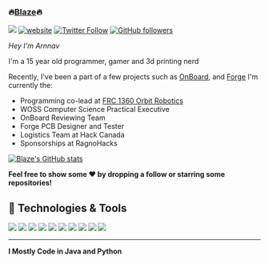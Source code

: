 ### 🔥[Blaze][website]🔥

![](https://komarev.com/ghpvc/?username=blazecoding2009&label=Views&color=lightgrey)
[![website](https://img.shields.io/badge/Website-9B9B9B.svg?&style=flat-square&logo=Google-Chrome&logoColor=white&link=https://blazecoding.xyz)](https://blazecoding.xyz)
[![Twitter Follow](https://img.shields.io/twitter/follow/cblaze1111?label=Follow)](https://twitter.com/intent/follow?screen_name=blaze3dp)
[![GitHub followers](https://img.shields.io/github/followers/blazecoding2009?label=Follow&style=social)](https://github.com/blazecoding2009)

*Hey I'm Arnnav*

I'm a 15 year old programmer, gamer and 3d printing nerd

Recently, I've been a part of a few projects such as [OnBoard](https://github.com/hackclub/OnBoard/), and [Forge](https://github.com/EmperorNumerius/Forge)
I'm currently the:
- Programming co-lead at [FRC 1360 Orbit Robotics](https://1360.ca)
- WOSS Computer Science Practical Executive
- OnBoard Reviewing Team
- Forge PCB Designer and Tester
- Logistics Team at Hack Canada
- Sponsorships at RagnoHacks

[![Blaze's GitHub stats](https://github-readme-stats.vercel.app/api?username=blazecoding2009&show_icons=true&theme=transparent)](https://github.com/anuraghazra/github-readme-stats)

<b>Feel free to show some ❤️ by dropping a follow or starring some repositories!</b>

## 🔧 Technologies & Tools

![](https://img.shields.io/badge/OS-Ubuntu-informational?style=flat&logo=ubuntu&logoColor=white&color=9B9B9B)
![](https://img.shields.io/badge/Editor-VS_Code-informational?style=flat&logo=vscode&logoColor=white&color=9B9B9B)
![](https://img.shields.io/badge/Code-JavaScript-informational?style=flat&logo=javascript&logoColor=white&color=9B9B9B)
![](https://img.shields.io/badge/Code-Node.JS-nformational?style=flat&logo=nodedotjs&logoColor=white&color=9B9B9B)
![](https://img.shields.io/badge/Code-Python-informational?style=flat&logo=python&logoColor=white&color=9B9B9B)
![](https://img.shields.io/badge/Code-HTML%20&%20CSS-informational?style=flat&logo=HTML5&logoColor=white&color=9B9B9B)
![](https://img.shields.io/badge/Tools-MySQL-informational?style=flat&logo=mysql&logoColor=white&color=9B9B9B)
![](https://img.shields.io/badge/Tools-NPM-informational?style=flat&logo=npm&logoColor=white&color=9B9B9B)
![](https://img.shields.io/badge/Tools-Spotify-informational?style=flat&logo=spotify&logoColor=white&color=9B9B9B)
![](https://img.shields.io/badge/Tools-GitHub-informational?style=flat&logo=github&logoColor=white&color=9B9B9B)

----

**I Mostly Code in Java and Python**

[website]: https://blazecoding.xyz
[twitter]: https://twitter.com/blaze3dp
